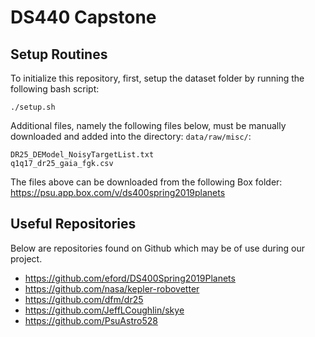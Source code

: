 # DS440 Capstone

## Setup Routines
To initialize this repository, first, setup the dataset folder by running the following bash script:
```
./setup.sh
```

Additional files, namely the following files below, must be manually downloaded and added into the directory: `data/raw/misc/`:
```
DR25_DEModel_NoisyTargetList.txt
q1q17_dr25_gaia_fgk.csv
```

The files above can be downloaded from the following Box folder: https://psu.app.box.com/v/ds400spring2019planets

## Useful Repositories
Below are repositories found on Github which may be of use during our project.
* https://github.com/eford/DS400Spring2019Planets
* https://github.com/nasa/kepler-robovetter
* https://github.com/dfm/dr25
* https://github.com/JeffLCoughlin/skye
* https://github.com/PsuAstro528
